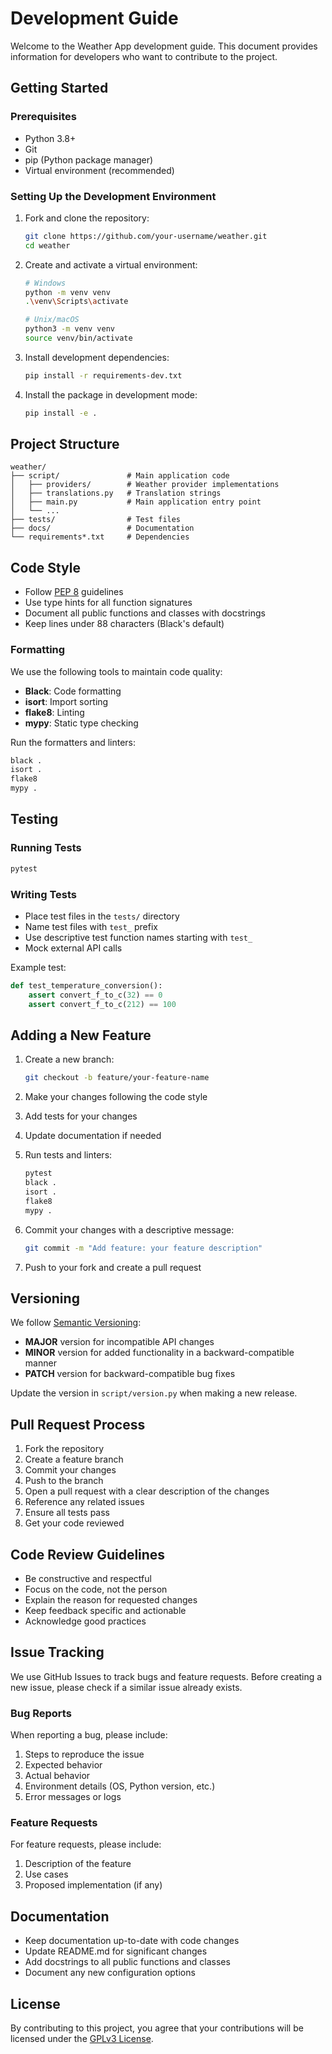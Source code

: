 # Development Guide

Welcome to the Weather App development guide. This document provides information for developers who want to contribute to the project.

## Getting Started

### Prerequisites

- Python 3.8+
- Git
- pip (Python package manager)
- Virtual environment (recommended)

### Setting Up the Development Environment

1. Fork and clone the repository:

   ```bash
   git clone https://github.com/your-username/weather.git
   cd weather
   ```

2. Create and activate a virtual environment:

   ```bash
   # Windows
   python -m venv venv
   .\venv\Scripts\activate
   
   # Unix/macOS
   python3 -m venv venv
   source venv/bin/activate
   ```

3. Install development dependencies:

   ```bash
   pip install -r requirements-dev.txt
   ```

4. Install the package in development mode:

   ```bash
   pip install -e .
   ```

## Project Structure

```text
weather/
├── script/               # Main application code
│   ├── providers/        # Weather provider implementations
│   ├── translations.py   # Translation strings
│   ├── main.py           # Main application entry point
│   └── ...
├── tests/                # Test files
├── docs/                 # Documentation
└── requirements*.txt     # Dependencies
```

## Code Style

- Follow [PEP 8](https://www.python.org/dev/peps/pep-0008/) guidelines
- Use type hints for all function signatures
- Document all public functions and classes with docstrings
- Keep lines under 88 characters (Black's default)

### Formatting

We use the following tools to maintain code quality:

- **Black**: Code formatting
- **isort**: Import sorting
- **flake8**: Linting
- **mypy**: Static type checking

Run the formatters and linters:

```bash
black .
isort .
flake8
mypy .
```

## Testing

### Running Tests

```bash
pytest
```

### Writing Tests

- Place test files in the `tests/` directory
- Name test files with `test_` prefix
- Use descriptive test function names starting with `test_`
- Mock external API calls

Example test:

```python
def test_temperature_conversion():
    assert convert_f_to_c(32) == 0
    assert convert_f_to_c(212) == 100
```

## Adding a New Feature

1. Create a new branch:

   ```bash
   git checkout -b feature/your-feature-name
   ```

2. Make your changes following the code style

3. Add tests for your changes

4. Update documentation if needed

5. Run tests and linters:

   ```bash
   pytest
   black .
   isort .
   flake8
   mypy .
   ```

6. Commit your changes with a descriptive message:

   ```bash
   git commit -m "Add feature: your feature description"
   ```

7. Push to your fork and create a pull request

## Versioning

We follow [Semantic Versioning](https://semver.org/):

- **MAJOR** version for incompatible API changes
- **MINOR** version for added functionality in a backward-compatible manner
- **PATCH** version for backward-compatible bug fixes

Update the version in `script/version.py` when making a new release.

## Pull Request Process

1. Fork the repository
2. Create a feature branch
3. Commit your changes
4. Push to the branch
5. Open a pull request with a clear description of the changes
6. Reference any related issues
7. Ensure all tests pass
8. Get your code reviewed

## Code Review Guidelines

- Be constructive and respectful
- Focus on the code, not the person
- Explain the reason for requested changes
- Keep feedback specific and actionable
- Acknowledge good practices

## Issue Tracking

We use GitHub Issues to track bugs and feature requests. Before creating a new issue, please check if a similar issue already exists.

### Bug Reports

When reporting a bug, please include:

1. Steps to reproduce the issue
2. Expected behavior
3. Actual behavior
4. Environment details (OS, Python version, etc.)
5. Error messages or logs

### Feature Requests

For feature requests, please include:

1. Description of the feature
2. Use cases
3. Proposed implementation (if any)

## Documentation

- Keep documentation up-to-date with code changes
- Update README.md for significant changes
- Add docstrings to all public functions and classes
- Document any new configuration options

## License

By contributing to this project, you agree that your contributions will be licensed under the [GPLv3 License](LICENSE).
